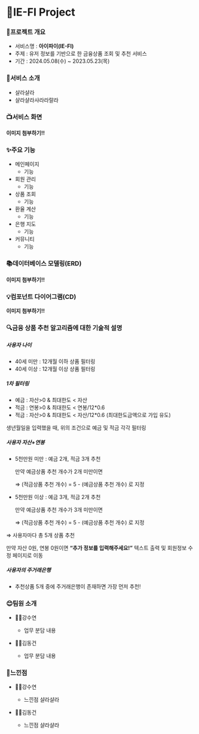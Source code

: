 # 🤖IE-FI Project

### 📑프로젝트 개요
- 서비스명 : **아이파이(IE-FI)**
- 주제 : 유저 정보를 기반으로 한 금융상품 조회 및 추천 서비스
- 기간 : 2024.05.08(수) ~ 2023.05.23(목)



### 🐂서비스 소개
- 샬라샬라
- 샬라샬라샤라라랄라



### 📺서비스 화면
**이미지 첨부하기!!**



### ✨주요 기능

- 메인페이지
    - 기능
- 회원 관리
    - 기능
- 상품 조회
    - 기능
- 환율 계산
    - 기능
- 은행 지도
    - 기능
- 커뮤니티
    - 기능


### 📚데이터베이스 모델링(ERD)
**이미지 첨부하기!!**





### 💡컴포넌트 다이어그램(CD)
**이미지 첨부하기!!**



### 🔍금융 상품 추천 알고리즘에 대한 기술적 설명

##### 사용자 나이
- 40세 미만 : 12개월 이하 상품 필터링
- 40세 이상 : 12개월 이상 상품 필터링


##### 1차 필터링
- 예금 : 자산>0 & 최대한도 < 자산
- 적금 : 연봉>0 & 최대한도 < 연봉/12*0.6
- 적금 : 자산>0 & 최대한도 < 자산/12*0.6
(최대한도금액으로 가입 유도)

생년월일을 입력했을 때, 위의 조건으로 예금 및 적금 각각 필터링


##### 사용자 자산+연봉
- 5천만원 미만 : 예금 2개, 적금 3개 추천
    
    만약 예금상품 추천 개수가 2개 미만이면 
    
    ⇒ (적금상품 추천 개수) = 5 - (예금상품 추천 개수) 로 지정
    
- 5천만원 이상 : 예금 3개, 적금 2개 추천
    
    만약 예금상품 추천 개수가 3개 미만이면 
    
    ⇒ (적금상품 추천 개수) = 5 - (예금상품 추천 개수) 로 지정
    
⇒ 사용자마다 총 5개 상품 추천

만약 자산 0원, 연봉 0원이면 **“추가 정보를 입력해주세요!”** 텍스트 출력 및 회원정보 수정 페이지로 이동


##### 사용자의 주거래은행
- 추천상품 5개 중에 주거래은행이 존재하면 가장 먼저 추천!



### 😊팀원 소개

- 🦸‍♀️강수연
    - 업무 분담 내용

- 🦸‍♂️김동건
    - 업무 분담 내용



### 💙느낀점

- 🧚‍♀️강수연
    - 느낀점 샬라샬라

- 🧚‍♂️김동건
    - 느낀점 샬라샬라
